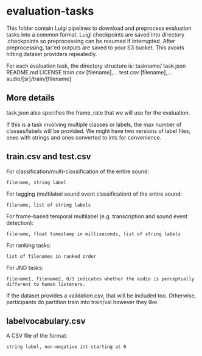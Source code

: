 evaluation-tasks
================

This folder contain Luigi pipelines to download and preprocess
evaluation tasks into a common format. Luigi checkpoints are saved
into directory .checkpoints so preprocessing can be resumed if
interrupted. After preprocessing, tar'ed outputs are saved to your
S3 bucket. This avoids hitting dataset providers repeatedly.

For each evaluation task, the directory structure is:
    taskname/
        task.json
        README.md
        LICENSE
        train.csv
            [filename],...
        test.csv
            [filename],...
        audio/[sr]/train/[filename]

## More details

task.json also specifies the frame_rate that we will use for the
evaluation.

If this is a task involving multiple classes or labels, the max
number of classes/labels will be provided. We might have two versions
of label files, ones with strings and ones converted to ints for
convenience.

## train.csv and test.csv

For classification/multi-classification of the entire sound:
```
filename, string label
```

For tagging (multilabel sound event classification) of the entire sound:
```
filename, list of string labels
```

For frame-based temporal multilabel (e.g. transcription and sound event detection):
```
filename, float timestamp in milliseconds, list of string labels
```

For ranking tasks:
```
list of filenames in ranked order
```

For JND tasks:
```
filename1, filename2, 0/1 indicates whether the audio is perceptually different to human listeners.
```

If the dataset provides a validation.csv, that will be included
too. Otherwise, participants do partition train into train/val
however they like.

## labelvocabulary.csv

A CSV file of the format:

```
string label, non-negative int starting at 0
```
